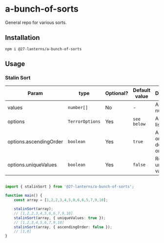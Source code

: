# a-bunch-of-sorts

General repo for various sorts.

## Installation

```console
npm i @27-lanterns/a-bunch-of-sorts
```

## Usage

### Stalin Sort

| Param                 | type            | Optional? | Default value | Description                   |
|-----------------------|-----------------|-----------|---------------|-------------------------------|
| values                | `number[]`      | No        | -             | An array of numbers           |
| options               | `TerrorOptions` | Yes       | `see below`   | An option list                |
| options.ascendingOrder | `boolean`       | Yes       | `true`        | Ascending or descending order |
| options.uniqueValues   | `boolean`       | Yes       | `false`       | Return only unique values     |

```ts

import { stalinSort } from '@27-lanterns/a-bunch-of-sorts';

function main() {
    const array = [1,2,2,3,4,5,0,6,6,5,7,9,10];

    stalinSort(array);
	// [1,2,2,3,4,5,6,6,7,9,10]
    stalinSort(array, { uniqueValues: true });
	// [1,2,3,4,5,6,7,9,10]
    stalinSort(array, { ascendingOrder: false });
	// [1,0]
}

```
